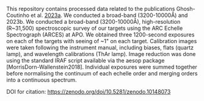 This repository contains processed data related to the publications Ghosh-Coutinho et al. [2023a](https://ui.adsabs.harvard.edu/abs/2023AAS...24140131G/abstract). We conducted a broad-band (3200-10000Å) and 2023b. We conducted a broad-band (3200-10000Å), high-resolution (R~31,500) spectroscopic survey of our targets using the ARC Echelle Spectrograph (ARCES) at APO. We obtained three 1200-second exposures on each of the targets with seeing of ~1" on each target. Calibration images were taken following the instrument manual, including biases, flats (quartz lamp), and wavelength calibrations (ThAr lamp). Image reduction was done using the standard IRAF script available via the aesop package [MorrisDorn-Wallenstein2018]. Individual exposures were summed together before normalising the continuum of each echelle order and merging orders into a continuous spectrum.

DOI for citation: https://zenodo.org/doi/10.5281/zenodo.10148073
